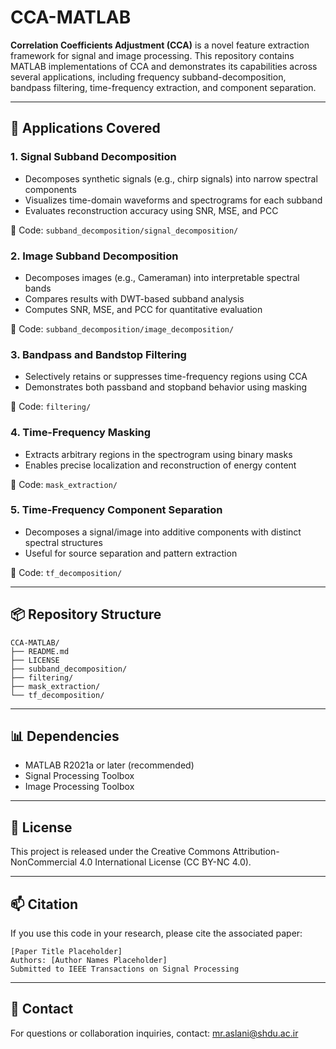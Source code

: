 # CCA-MATLAB

**Correlation Coefficients Adjustment (CCA)** is a novel feature extraction framework for signal and image processing. This repository contains MATLAB implementations of CCA and demonstrates its capabilities across several applications, including frequency subband-decomposition, bandpass filtering, time-frequency extraction, and component separation.

---

## 🔬 Applications Covered

### 1. Signal Subband Decomposition

- Decomposes synthetic signals (e.g., chirp signals) into narrow spectral components
- Visualizes time-domain waveforms and spectrograms for each subband
- Evaluates reconstruction accuracy using SNR, MSE, and PCC

📁 Code: `subband_decomposition/signal_decomposition/`

### 2. Image Subband Decomposition

- Decomposes images (e.g., Cameraman) into interpretable spectral bands
- Compares results with DWT-based subband analysis
- Computes SNR, MSE, and PCC for quantitative evaluation

📁 Code: `subband_decomposition/image_decomposition/`

### 3. Bandpass and Bandstop Filtering

- Selectively retains or suppresses time-frequency regions using CCA
- Demonstrates both passband and stopband behavior using masking

📁 Code: `filtering/`

### 4. Time-Frequency Masking

- Extracts arbitrary regions in the spectrogram using binary masks
- Enables precise localization and reconstruction of energy content

📁 Code: `mask_extraction/`

### 5. Time-Frequency Component Separation

- Decomposes a signal/image into additive components with distinct spectral structures
- Useful for source separation and pattern extraction

📁 Code: `tf_decomposition/`

---

## 📦 Repository Structure

```
CCA-MATLAB/
├── README.md
├── LICENSE
├── subband_decomposition/
├── filtering/
├── mask_extraction/
└── tf_decomposition/             
```

---

## 📊 Dependencies

- MATLAB R2021a or later (recommended)
- Signal Processing Toolbox
- Image Processing Toolbox

---

## 📄 License

This project is released under the Creative Commons Attribution-NonCommercial 4.0 International License (CC BY-NC 4.0).

---

## 📫 Citation

If you use this code in your research, please cite the associated paper:

```
[Paper Title Placeholder]
Authors: [Author Names Placeholder]
Submitted to IEEE Transactions on Signal Processing
```

---

## 🔗 Contact

For questions or collaboration inquiries, contact: mr.aslani@shdu.ac.ir

